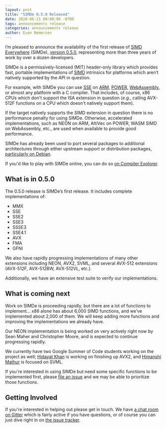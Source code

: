 ```yaml
---
layout: post
title: "SIMDe 0.5.0 Released"
date: 2020-06-21 00:00:00 -0700
tags: announcements release
categories: announcements release
author: Evan Nemerson
---
```


I’m pleased to announce the availability of the first release of [SIMD
Everywhere](https://github.com/simd-everywhere/simde) (SIMDe),
[version 0.5.0](https://github.com/simd-everywhere/simde/releases),
representing more than three years of work by over a dozen developers.

SIMDe is a permissively-licensed (MIT) header-only library which
provides fast, portable implementations of
[SIMD](https://en.wikipedia.org/wiki/SIMD) intrinsics for platforms
which aren’t natively supported by the API in question.

For example, with SIMDe you can use
[SSE](https://en.wikipedia.org/wiki/Streaming_SIMD_Extensions) on
[ARM](https://en.wikipedia.org/wiki/ARM_architecture),
[POWER](https://en.wikipedia.org/wiki/IBM_POWER_instruction_set_architecture),
[WebAssembly](https://webassembly.org/), or almost any platform with a
C compiler.  That includes, of course, x86 CPUs which don't support
the ISA extension in question (*e.g.*, calling AVX-512F functions on a
CPU which doesn't natively support them).

If the target natively supports the SIMD extension in question there
is no performance penalty for using SIMDe.  Otherwise, accelerated
implementations, such as NEON on ARM, AltiVec on POWER, WASM SIMD on
WebAssembly, etc., are used when available to provide good
performance.

SIMDe has already been used to port several packages to additional
architectures through either upstream support or distribution
packages, [particularly on
Debian](https://wiki.debian.org/SIMDEverywhere).

If you'd like to play with SIMDe online, you can do so [on Compiler
Explorer](https://simde.netlify.app/godbolt/demo).

## What is in 0.5.0

The 0.5.0 release is SIMDe’s first release.  It includes complete
implementations of:

 * MMX
 * SSE
 * SSE2
 * SSE3
 * SSSE3
 * SSE4.1
 * AVX
 * FMA
 * GFNI

We also have rapidly progressing implementations of many other
extensions including NEON, AVX2, SVML, and several AVX-512 extensions
(AVX-512F, AVX-512BW, AVX-512VL, etc.).

Additionally, we have an extensive test suite to verify our
implementations.

## What is coming next

Work on SIMDe is proceeding rapidly, but there are a lot of functions
to implement… x86 alone has about 6,000 SIMD functions, and we’ve
implemented about 2,000 of them.  We will keep adding more functions
and improving the implementations we already have.

Our NEON implementation is being worked on very actively right now
by Sean Maher and Christopher Moore, and is expected to continue
progressing rapidly.

We currently have two Google Summer of Code students working on the
project as well; [Hidayat
Khan](https://masterchef2209.wordpress.com/2020/06/17/guide-to-intel-sse4-2-crc-intrinisics-implementation-for-simde/)
is working on finishing up AVX2, and [Himanshi
Mathur](https://medium.com/@himanshi18037) is focused on SVML.

If you're interested in using SIMDe but need some specific functions
to be implemented first, please [file an
issue](https://github.com/simd-everywhere/simde/issues/new) and we may
be able to prioritize those functions.

## Getting Involved

If you're interested in helping out please get in touch.  We have [a
chat room on Gitter](https://gitter.im/simd-everywhere/community)
which is fairly active if you have questions, or of course you can
just dive right in on [the issue
tracker](https://github.com/simd-everywhere/simde/issues).
